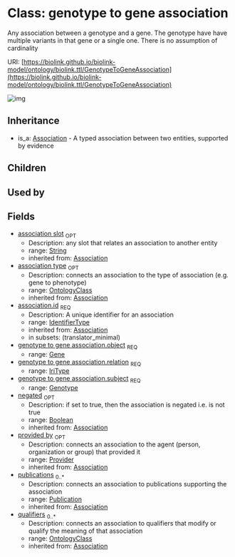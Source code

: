 # Class: genotype to gene association


Any association between a genotype and a gene. The genotype have have multiple variants in that gene or a single one. There is no assumption of cardinality

URI: [https://biolink.github.io/biolink-model/ontology/biolink.ttl/GenotypeToGeneAssociation](https://biolink.github.io/biolink-model/ontology/biolink.ttl/GenotypeToGeneAssociation)

![img](http://yuml.me/diagram/nofunky;dir:TB/class/\[Provider]<provided%20by(i)%200..1-%20\[GenotypeToGeneAssociation|relation:iri_type;id(i):identifier_type;negated(i):boolean%20%3F;association_slot(i):string%20%3F],%20\[Publication]<publications(i)%200..*-%20\[GenotypeToGeneAssociation],%20\[OntologyClass]<qualifiers(i)%200..*-%20\[GenotypeToGeneAssociation],%20\[OntologyClass]<association%20type(i)%200..1-%20\[GenotypeToGeneAssociation],%20\[Gene]<object%201..1-%20\[GenotypeToGeneAssociation],%20\[Genotype]<subject%201..1-%20\[GenotypeToGeneAssociation],%20\[Association]^-\[GenotypeToGeneAssociation])
## Inheritance

 *  is_a: [Association](Association.md) - A typed association between two entities, supported by evidence
## Children

## Used by

## Fields

 * [association slot](association_slot.md)  <sub>OPT</sub>
    * Description: any slot that relates an association to another entity
    * range: [String](String.md)
    * inherited from: [Association](Association.md)
 * [association type](association_type.md)  <sub>OPT</sub>
    * Description: connects an association to the type of association (e.g. gene to phenotype)
    * range: [OntologyClass](OntologyClass.md)
    * inherited from: [Association](Association.md)
 * [association.id](association_id.md)  <sub>REQ</sub>
    * Description: A unique identifier for an association
    * range: [IdentifierType](IdentifierType.md)
    * inherited from: [Association](Association.md)
    * in subsets: (translator_minimal)
 * [genotype to gene association.object](genotype_to_gene_association_object.md)  <sub>REQ</sub>
    * range: [Gene](Gene.md)
 * [genotype to gene association.relation](genotype_to_gene_association_relation.md)  <sub>REQ</sub>
    * range: [IriType](IriType.md)
 * [genotype to gene association.subject](genotype_to_gene_association_subject.md)  <sub>REQ</sub>
    * range: [Genotype](Genotype.md)
 * [negated](negated.md)  <sub>OPT</sub>
    * Description: if set to true, then the association is negated i.e. is not true
    * range: [Boolean](Boolean.md)
    * inherited from: [Association](Association.md)
 * [provided by](provided_by.md)  <sub>OPT</sub>
    * Description: connects an association to the agent (person, organization or group) that provided it
    * range: [Provider](Provider.md)
    * inherited from: [Association](Association.md)
 * [publications](publications.md)  <sub>0..*</sub>
    * Description: connects an association to publications supporting the association
    * range: [Publication](Publication.md)
    * inherited from: [Association](Association.md)
 * [qualifiers](qualifiers.md)  <sub>0..*</sub>
    * Description: connects an association to qualifiers that modify or qualify the meaning of that association
    * range: [OntologyClass](OntologyClass.md)
    * inherited from: [Association](Association.md)
